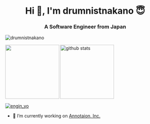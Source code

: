 <h1 align="center">Hi 👋, I'm drumnistnakano 😇 </h1>
<h3 align="center">A Software Engineer from Japan</h3>

<p align="left"> <img src="https://komarev.com/ghpvc/?username=drumnistnakano&label=Profile%20views&color=0e75b6&style=flat" alt="drumnistnakano" /> </p>

<a href="https://github.com/drumnistnakano">
  <img align="left" height="170px" src="https://github-readme-stats.vercel.app/api/top-langs/?username=drumnistnakano&layout=compact&theme=dracula&hide=Vim%20script,html,css,shell,jupyter%20notebook&count_private=true" />
  <img alt="github stats" height="170px" src="https://github-readme-stats.vercel.app/api?username=drumnistnakano&theme=dracula&show_icons=github" />
</a>


<p align="left"> <a href="https://twitter.com/engin_yo" target="blank"><img src="https://img.shields.io/twitter/follow/engin_yo?logo=twitter&style=for-the-badge" alt="engin_yo" /></a> </p>

- 🔭 I’m currently working on [Annotaion, Inc.](https://annotation.co.jp/)

